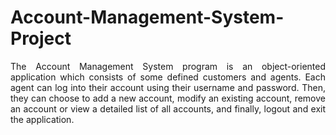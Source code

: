 # Account-Management-System-Project
<p align="justify">The Account Management System program is an object-oriented application which consists of some defined customers and agents. Each agent can log into their account using their username and password. Then, they can choose to add a new account, modify an existing account, remove an account or view a detailed list of all accounts, and finally, logout and exit the application.</p>
